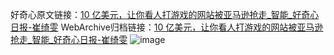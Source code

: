 好奇心原文链接：[10 亿美元，让你看人打游戏的网站被亚马逊抢走_智能_好奇心日报-崔绮雯](https://www.qdaily.com/articles/2033.html)
WebArchive归档链接：[10 亿美元，让你看人打游戏的网站被亚马逊抢走_智能_好奇心日报-崔绮雯](http://web.archive.org/web/20190623150824/https://www.qdaily.com/articles/2033.html)
![image](http://ww3.sinaimg.cn/large/007d5XDply1g3v66vnlc6j30u02p5e81)